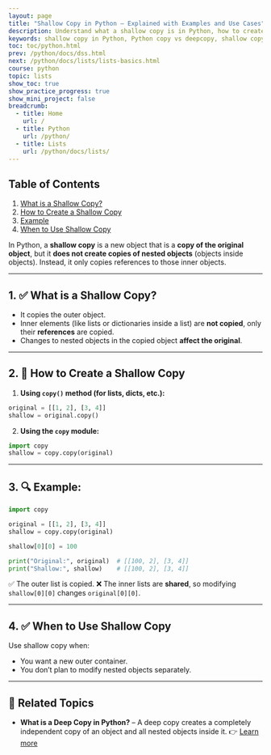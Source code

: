 ```yaml
---
layout: page
title: "Shallow Copy in Python – Explained with Examples and Use Cases"
description: Understand what a shallow copy is in Python, how to create one, and when to use it. Learn with beginner-friendly examples and comparisons to deep copy for nested objects.
keywords: shallow copy in Python, Python copy vs deepcopy, shallow copy example, Python copy module, copy() method Python, Python list shallow copy, shallow copy dictionary Python, when to use shallow copy, Python object reference copy
toc: toc/python.html
prev: /python/docs/dss.html
next: /python/docs/lists/lists-basics.html
course: python
topic: lists
show_toc: true
show_practice_progress: true
show_mini_project: false
breadcrumb:
  - title: Home
    url: /
  - title: Python
    url: /python/
  - title: Lists
    url: /python/docs/lists/
---
```


## Table of Contents

1. [What is a Shallow Copy?](#1--what-is-a-shallow-copy)
2. [How to Create a Shallow Copy](#2--how-to-create-a-shallow-copy)
3. [Example](#3--example)
4. [When to Use Shallow Copy](#4--when-to-use-shallow-copy)


In Python, a **shallow copy** is a new object that is a **copy of the original object**, but it **does not create copies of nested objects** (objects inside objects). Instead, it only copies references to those inner objects.

---

## 1. ✅ What is a Shallow Copy?

* It copies the outer object.
* Inner elements (like lists or dictionaries inside a list) are **not copied**, only their **references** are copied.
* Changes to nested objects in the copied object **affect the original**.

---

## 2. 📌 How to Create a Shallow Copy

1. **Using `copy()` method (for lists, dicts, etc.):**

```python
original = [[1, 2], [3, 4]]
shallow = original.copy()
```

2. **Using the `copy` module:**

```python
import copy
shallow = copy.copy(original)
```

---

## 3. 🔍 Example:

```python
import copy

original = [[1, 2], [3, 4]]
shallow = copy.copy(original)

shallow[0][0] = 100

print("Original:", original)  # [[100, 2], [3, 4]]
print("Shallow:", shallow)    # [[100, 2], [3, 4]]
```

✅ The outer list is copied.
❌ The inner lists are **shared**, so modifying `shallow[0][0]` changes `original[0][0]`.

---

## 4. ✅ When to Use Shallow Copy

Use shallow copy when:

* You want a new outer container.
* You don’t plan to modify nested objects separately.

---

## 📘 **Related Topics**

* **What is a Deep Copy in Python?** – A deep copy creates a completely independent copy of an object and all nested objects inside it.
  👉 [Learn more](deep-copy.md)


